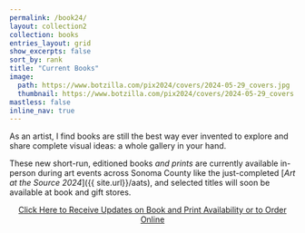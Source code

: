 ```yaml
---
permalink: /book24/
layout: collection2
collection: books
entries_layout: grid
show_excerpts: false
sort_by: rank
title: "Current Books"
image:
  path: https://www.botzilla.com/pix2024/covers/2024-05-29_covers.jpg
  thumbnail: https://www.botzilla.com/pix2024/covers/2024-05-29_covers.jpg
mastless: false
inline_nav: true
---
```


As an artist, I find books are still the best way ever invented to explore and share complete visual ideas: a whole gallery in your hand.


These new short-run, editioned books *and prints* are currently available in-person during art events across Sonoma County like the just-completed [_Art at the Source 2024_]({{ site.url}}/aats), and selected titles will soon be available at book and gift stores.

<center>
<a class="btn btn--inverse btn--large" href="mailto:kevin+books@vumondo.com?subject=Updates%20on%20Books%20and%20Prints&body=Please%20keep%20me%20informed%20of%20updates%20on%20sales%20availability%20of%20your%20books%20and%20prints%20related%20to%20AATS%202024">Click Here to Receive Updates on Book and Print Availability or to Order Online</a>
</center>

<!-- 
<figure class="align-center">
<a href="{{ site.url}}/book24"><img src="https://www.botzilla.com/pix2024/author-promo-card.jpg"></a>
<figcaption>See you at <a href="{{ site.url}}/aats">Art at the Source</a></figcaption>
</figure>

-->
